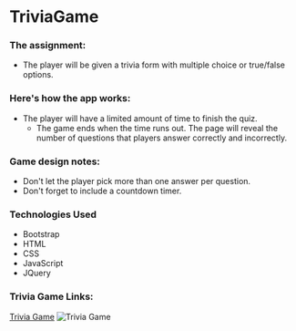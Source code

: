 # TriviaGame

### The assignment:
- The player will be given a trivia form with multiple choice or true/false options.

### Here's how the app works:
- The player will have a limited amount of time to finish the quiz. 
  - The game ends when the time runs out. The page will reveal the number of questions that players answer correctly and incorrectly.

### Game design notes:
- Don't let the player pick more than one answer per question.
- Don't forget to include a countdown timer.

### Technologies Used
- Bootstrap
- HTML
- CSS
- JavaScript
- JQuery

### Trivia Game Links:
[Trivia Game](https://johnsickels.github.io/TriviaGame/)
![Trivia Game](https://raw.githubusercontent.com/johnsickels/TriviaGame/master/assets/images/userinterface.jpg)